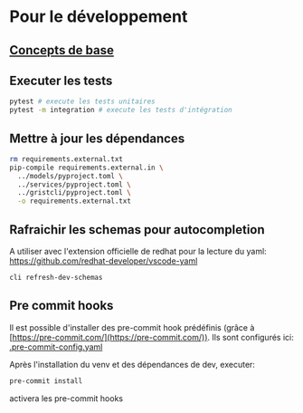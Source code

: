 # Pour le développement

## [Concepts de base](./../.markdowns/installation_venv_for_application.md)

## Executer les tests

```bash
pytest # execute les tests unitaires
pytest -m integration # execute les tests d'intégration
```

## Mettre à jour les dépendances

```bash
rm requirements.external.txt
pip-compile requirements.external.in \
  ../models/pyproject.toml \
  ../services/pyproject.toml \
  ../gristcli/pyproject.toml \
  -o requirements.external.txt
```

## Rafraichir les schemas pour autocompletion

A utiliser avec l'extension officielle de redhat pour la lecture du yaml: https://github.com/redhat-developer/vscode-yaml

```bash
cli refresh-dev-schemas
```

## Pre commit hooks

Il est possible d'installer des pre-commit hook prédéfinis (grâce à [https://pre-commit.com/](https://pre-commit.com/)).
Ils sont configurés ici: [.pre-commit-config.yaml](./.pre-commit-config.yaml)

Après l'installation du venv et des dépendances de dev, executer:

```bash
pre-commit install
```

activera les pre-commit hooks
